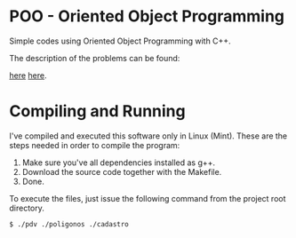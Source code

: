 # POO - Oriented Object Programming

Simple codes using Oriented Object Programming with C++.

The description of the problems can be found: 

[here](ROTEIRO_-_PDV.pdf)
[here](ROTEIRO_-_Classes.pdf).

# Compiling and Running

I've compiled and executed this software only in Linux (Mint). These are the steps needed in order to compile the program:

1. Make sure you've all dependencies installed as g++.
2. Download the source code together with the Makefile.
3. Done.

To execute the files, just issue the following command from the project root directory.

    $ ./pdv ./poligonos ./cadastro
